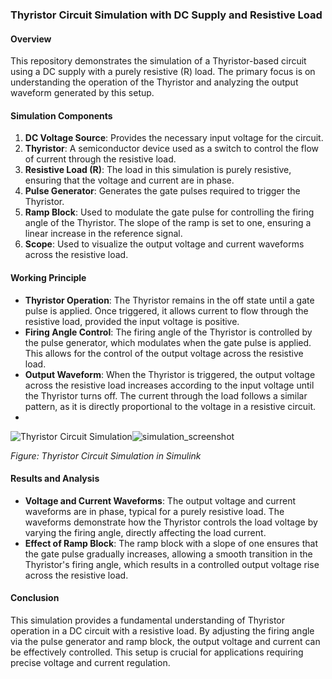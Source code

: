 ### Thyristor Circuit Simulation with DC Supply and Resistive Load

#### Overview
This repository demonstrates the simulation of a Thyristor-based circuit using a DC supply with a purely resistive (R) load. The primary focus is on understanding the operation of the Thyristor and analyzing the output waveform generated by this setup.

#### Simulation Components
1. **DC Voltage Source**: Provides the necessary input voltage for the circuit.
2. **Thyristor**: A semiconductor device used as a switch to control the flow of current through the resistive load.
3. **Resistive Load (R)**: The load in this simulation is purely resistive, ensuring that the voltage and current are in phase.
4. **Pulse Generator**: Generates the gate pulses required to trigger the Thyristor.
5. **Ramp Block**: Used to modulate the gate pulse for controlling the firing angle of the Thyristor. The slope of the ramp is set to one, ensuring a linear increase in the reference signal.
6. **Scope**: Used to visualize the output voltage and current waveforms across the resistive load.

#### Working Principle
- **Thyristor Operation**: The Thyristor remains in the off state until a gate pulse is applied. Once triggered, it allows current to flow through the resistive load, provided the input voltage is positive.
- **Firing Angle Control**: The firing angle of the Thyristor is controlled by the pulse generator, which modulates when the gate pulse is applied. This allows for the control of the output voltage across the resistive load.
- **Output Waveform**: When the Thyristor is triggered, the output voltage across the resistive load increases according to the input voltage until the Thyristor turns off. The current through the load follows a similar pattern, as it is directly proportional to the voltage in a resistive circuit.
- 
![Thyristor Circuit Simulation](simulation_screenshot.png)![simulation_screenshot](https://github.com/user-attachments/assets/291b7790-b5d4-4a07-93c6-4d0fa249024f)

*Figure: Thyristor Circuit Simulation in Simulink*

#### Results and Analysis
- **Voltage and Current Waveforms**: The output voltage and current waveforms are in phase, typical for a purely resistive load. The waveforms demonstrate how the Thyristor controls the load voltage by varying the firing angle, directly affecting the load current.
- **Effect of Ramp Block**: The ramp block with a slope of one ensures that the gate pulse gradually increases, allowing a smooth transition in the Thyristor's firing angle, which results in a controlled output voltage rise across the resistive load.

#### Conclusion
This simulation provides a fundamental understanding of Thyristor operation in a DC circuit with a resistive load. By adjusting the firing angle via the pulse generator and ramp block, the output voltage and current can be effectively controlled. This setup is crucial for applications requiring precise voltage and current regulation.
